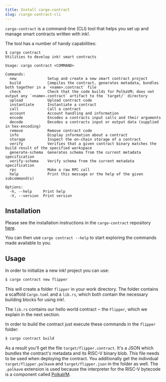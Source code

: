 ```yaml
---
title: Install cargo-contract
slug: /cargo-contract-cli
---
```


`cargo-contract` is a command-line (CLI) tool that helps you set up and manage
smart contracts written with ink!.

The tool has a number of handy capabilities:

```
$ cargo contract       
Utilities to develop ink! smart contracts

Usage: cargo contract <COMMAND>

Commands:
  new              Setup and create a new smart contract project
  build            Compiles the contract, generates metadata, bundles both together in a `<name>.contract` file
  check            Check that the code builds for PolkaVM; does not output any `<name>.contract` artifact to the `target/` directory
  upload           Upload contract code
  instantiate      Instantiate a contract
  call             Call a contract
  account          Account handling and information
  encode           Encodes a contracts input calls and their arguments
  decode           Decodes a contracts input or output data (supplied in hex-encoding)
  remove           Remove contract code
  info             Display information about a contract
  storage          Inspect the on-chain storage of a contract
  verify           Verifies that a given contract binary matches the build result of the specified workspace
  generate-schema  Generates schema from the current metadata specification
  verify-schema    Verify schema from the current metadata specification
  rpc              Make a raw RPC call
  help             Print this message or the help of the given subcommand(s)

Options:
  -h, --help     Print help
  -V, --version  Print version
```

## Installation

Please see the installation instructions in the `cargo-contract` repository [here](https://github.com/use-ink/cargo-contract#installation).

You can then use `cargo contract --help` to start exploring the commands made available to you.

## Usage

In order to initialize a new ink! project you can use:

```bash
$ cargo contract new flipper
```

This will create a folder `flipper` in your work directory.
The folder contains a scaffold `Cargo.toml` and a `lib.rs`, which both contain the necessary building blocks for using ink!.

The `lib.rs` contains our hello world contract ‒ the `Flipper`, which we explain in the next section.

In order to build the contract just execute these commands in the `flipper` folder:

```bash
$ cargo contract build
```

As a result you'll get the file `target/flipper.contract`. It's a JSON which bundles the contract's
metadata and its RISC-V binary blob. This file needs to be used when deploying the contract.
You additionally get the individual `target/flipper.polkavm` and `target/flipper.json` in the folder as well.
The `.polkavm` extension is used because the interpreter for the RISC-V bytecode
is a component called [PolkaVM](http://github.com/paritytech/polkavm).

